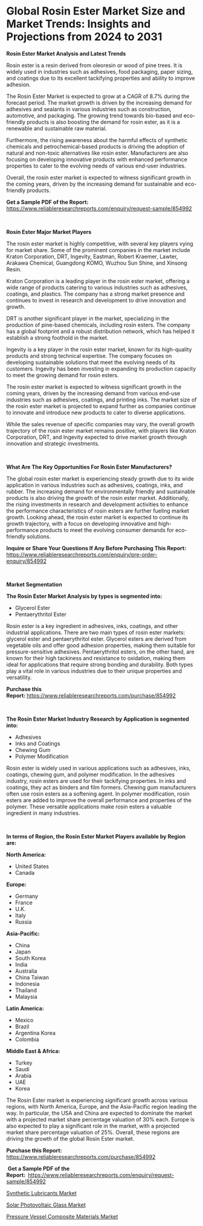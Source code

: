 <p><h1>Global Rosin Ester Market Size and Market Trends: Insights and Projections from 2024 to 2031</h1></p><p><strong>Rosin Ester Market Analysis and Latest Trends</strong></p>
<p><p>Rosin ester is a resin derived from oleoresin or wood of pine trees. It is widely used in industries such as adhesives, food packaging, paper sizing, and coatings due to its excellent tackifying properties and ability to improve adhesion.</p><p>The Rosin Ester Market is expected to grow at a CAGR of 8.7% during the forecast period. The market growth is driven by the increasing demand for adhesives and sealants in various industries such as construction, automotive, and packaging. The growing trend towards bio-based and eco-friendly products is also boosting the demand for rosin ester, as it is a renewable and sustainable raw material.</p><p>Furthermore, the rising awareness about the harmful effects of synthetic chemicals and petrochemical-based products is driving the adoption of natural and non-toxic alternatives like rosin ester. Manufacturers are also focusing on developing innovative products with enhanced performance properties to cater to the evolving needs of various end-user industries.</p><p>Overall, the rosin ester market is expected to witness significant growth in the coming years, driven by the increasing demand for sustainable and eco-friendly products.</p></p>
<p><strong>Get a Sample PDF of the Report:&nbsp;</strong> <a href="https://www.reliableresearchreports.com/enquiry/request-sample/854992">https://www.reliableresearchreports.com/enquiry/request-sample/854992</a></p>
<p>&nbsp;</p>
<p><strong>Rosin Ester Major Market Players</strong></p>
<p><p>The rosin ester market is highly competitive, with several key players vying for market share. Some of the prominent companies in the market include Kraton Corporation, DRT, Ingevity, Eastman, Robert Kraemer, Lawter, Arakawa Chemical, Guangdong KOMO, Wuzhou Sun Shine, and Xinsong Resin.</p><p>Kraton Corporation is a leading player in the rosin ester market, offering a wide range of products catering to various industries such as adhesives, coatings, and plastics. The company has a strong market presence and continues to invest in research and development to drive innovation and growth.</p><p>DRT is another significant player in the market, specializing in the production of pine-based chemicals, including rosin esters. The company has a global footprint and a robust distribution network, which has helped it establish a strong foothold in the market.</p><p>Ingevity is a key player in the rosin ester market, known for its high-quality products and strong technical expertise. The company focuses on developing sustainable solutions that meet the evolving needs of its customers. Ingevity has been investing in expanding its production capacity to meet the growing demand for rosin esters.</p><p>The rosin ester market is expected to witness significant growth in the coming years, driven by the increasing demand from various end-use industries such as adhesives, coatings, and printing inks. The market size of the rosin ester market is projected to expand further as companies continue to innovate and introduce new products to cater to diverse applications.</p><p>While the sales revenue of specific companies may vary, the overall growth trajectory of the rosin ester market remains positive, with players like Kraton Corporation, DRT, and Ingevity expected to drive market growth through innovation and strategic investments.</p></p>
<p>&nbsp;</p>
<p><strong>What Are The Key Opportunities For Rosin Ester Manufacturers?</strong></p>
<p><p>The global rosin ester market is experiencing steady growth due to its wide application in various industries such as adhesives, coatings, inks, and rubber. The increasing demand for environmentally friendly and sustainable products is also driving the growth of the rosin ester market. Additionally, the rising investments in research and development activities to enhance the performance characteristics of rosin esters are further fueling market growth. Looking ahead, the rosin ester market is expected to continue its growth trajectory, with a focus on developing innovative and high-performance products to meet the evolving consumer demands for eco-friendly solutions.</p></p>
<p><strong>Inquire or Share Your Questions If Any Before Purchasing This Report:</strong> <a href="https://www.reliableresearchreports.com/enquiry/pre-order-enquiry/854992">https://www.reliableresearchreports.com/enquiry/pre-order-enquiry/854992</a></p>
<p>&nbsp;</p>
<p><strong>Market Segmentation</strong></p>
<p><strong>The Rosin Ester Market Analysis by types is segmented into:</strong></p>
<p><ul><li>Glycerol Ester</li><li>Pentaerythritol Ester</li></ul></p>
<p><p>Rosin ester is a key ingredient in adhesives, inks, coatings, and other industrial applications. There are two main types of rosin ester markets: glycerol ester and pentaerythritol ester. Glycerol esters are derived from vegetable oils and offer good adhesion properties, making them suitable for pressure-sensitive adhesives. Pentaerythritol esters, on the other hand, are known for their high tackiness and resistance to oxidation, making them ideal for applications that require strong bonding and durability. Both types play a vital role in various industries due to their unique properties and versatility.</p></p>
<p><strong>Purchase this Report:&nbsp;</strong><a href="https://www.reliableresearchreports.com/purchase/854992">https://www.reliableresearchreports.com/purchase/854992</a></p>
<p>&nbsp;</p>
<p><strong>The Rosin Ester Market Industry Research by Application is segmented into:</strong></p>
<p><ul><li>Adhesives</li><li>Inks and Coatings</li><li>Chewing Gum</li><li>Polymer Modification</li></ul></p>
<p><p>Rosin ester is widely used in various applications such as adhesives, inks, coatings, chewing gum, and polymer modification. In the adhesives industry, rosin esters are used for their tackifying properties. In inks and coatings, they act as binders and film formers. Chewing gum manufacturers often use rosin esters as a softening agent. In polymer modification, rosin esters are added to improve the overall performance and properties of the polymer. These versatile applications make rosin esters a valuable ingredient in many industries.</p></p>
<p>&nbsp;</p>
<p><strong>In terms of Region, the Rosin Ester Market Players available by Region are:</strong></p>
<p>
    <p> <strong> North America: </strong>
        <ul>
            <li>United States</li>
            <li>Canada</li>
        </ul>
        </p> 
    <p> <strong> Europe: </strong>
        <ul>
            <li>Germany</li>
            <li>France</li>
            <li>U.K.</li>
            <li>Italy</li>
            <li>Russia</li>
        </ul>
        </p> 
    <p> <strong> Asia-Pacific: </strong>
        <ul>
            <li>China</li>
            <li>Japan</li>
            <li>South Korea</li>
            <li>India</li>
            <li>Australia</li>
            <li>China Taiwan</li>
            <li>Indonesia</li>
            <li>Thailand</li>
            <li>Malaysia</li>
        </ul>
        </p> 
    <p> <strong> Latin America: </strong>
        <ul>
            <li>Mexico</li>
            <li>Brazil</li>
            <li>Argentina Korea</li>
            <li>Colombia</li>
        </ul>
        </p> 
    <p> <strong> Middle East & Africa: </strong>
        <ul>
            <li>Turkey</li>
            <li>Saudi</li>
            <li>Arabia</li>
            <li>UAE</li>
            <li>Korea</li>
        </ul>
    </p>
    </p>
<p><p>The Rosin Ester market is experiencing significant growth across various regions, with North America, Europe, and the Asia-Pacific region leading the way. In particular, the USA and China are expected to dominate the market with a projected market share percentage valuation of 30% each. Europe is also expected to play a significant role in the market, with a projected market share percentage valuation of 25%. Overall, these regions are driving the growth of the global Rosin Ester market.</p></p>
<p><strong>Purchase this Report: </strong><a href="https://www.reliableresearchreports.com/purchase/854992">https://www.reliableresearchreports.com/purchase/854992</a></p>
<p>&nbsp;<strong>Get a Sample PDF of the Report:&nbsp;&nbsp;</strong><a href="https://www.reliableresearchreports.com/enquiry/request-sample/854992">https://www.reliableresearchreports.com/enquiry/request-sample/854992</a></p>
<p><strong></strong></p>
<p><p><a href="https://github.com/nicoletavirag/Market-Research-Report-List-2/blob/main/synthetic-lubricants-market.md">Synthetic Lubricants Market</a></p><p><a href="https://github.com/mauripalmi/Market-Research-Report-List-2/blob/main/solar-photovoltaic-glass-market.md">Solar Photovoltaic Glass Market</a></p><p><a href="https://github.com/redneck06/Market-Research-Report-List-2/blob/main/pressure-vessel-composite-materials-market.md">Pressure Vessel Composite Materials Market</a></p></p>
